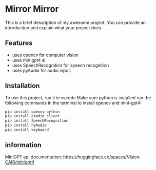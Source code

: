 # Mirror Mirror

This is a brief description of my awesome project. You can provide an introduction and explain what your project does.

## Features

- uses opencv for computer vision
- uses minigpt4 ai
- uses SpeechRecognition for speech recognition
- uses pyAudio for audio input.

## Installation

To use this project, run it in vscode
Make sure python is installed
run the following commands in the terminal to install opencv and mini-gpt4:   
```bash
pip install opencv-python
pip install gradio_client
pip install SpeechRecognition
pip install PyAudio
pip install keyboard
```
## information
MiniGPT api documentation:
https://huggingface.co/spaces/Vision-CAIR/minigpt4
